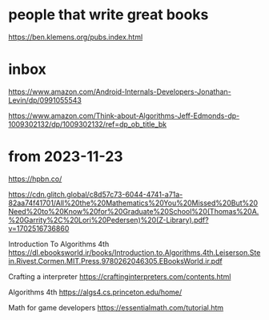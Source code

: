 
# people that write great books

https://ben.klemens.org/pubs.index.html

# inbox

https://www.amazon.com/Android-Internals-Developers-Jonathan-Levin/dp/0991055543

https://www.amazon.com/Think-about-Algorithms-Jeff-Edmonds-dp-1009302132/dp/1009302132/ref=dp_ob_title_bk


# from 2023-11-23

https://hpbn.co/

https://cdn.glitch.global/c8d57c73-6044-4741-a71a-82aa74f41701/All%20the%20Mathematics%20You%20Missed%20But%20Need%20to%20Know%20for%20Graduate%20School%20(Thomas%20A.%20Garrity%2C%20Lori%20Pedersen)%20(Z-Library).pdf?v=1702516736860

Introduction To Algorithms 4th https://dl.ebooksworld.ir/books/Introduction.to.Algorithms.4th.Leiserson.Stein.Rivest.Cormen.MIT.Press.9780262046305.EBooksWorld.ir.pdf

Crafting a interpreter https://craftinginterpreters.com/contents.html

Algorithms 4th https://algs4.cs.princeton.edu/home/

Math for game developers https://essentialmath.com/tutorial.htm